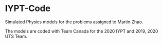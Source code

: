 # IYPT-Code
Simulated Physics models for the problems assigned to Martin Zhao. 

The models are coded with Team Canada for the 2020 IYPT and 2019, 2020 UTS Team. 
